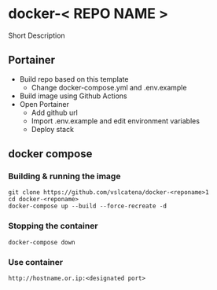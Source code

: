 # docker-< REPO NAME >
Short Description


## Portainer

- Build repo based on this template
  - Change docker-compose.yml and .env.example
- Build image using Github Actions
- Open Portainer
  - Add github url
  - Import .env.example and edit environment variables
  - Deploy stack

## docker compose

### Building & running the image
```
git clone https://github.com/vslcatena/docker-<reponame>1
cd docker-<reponame>
docker-compose up --build --force-recreate -d
```

### Stopping the container
```
docker-compose down
```

### Use container
```
http://hostname.or.ip:<designated port>
```

